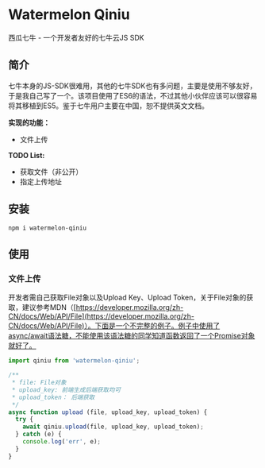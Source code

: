 # Watermelon Qiniu

西瓜七牛 - 一个开发者友好的七牛云JS SDK

## 简介

七牛本身的JS-SDK很难用，其他的七牛SDK也有多问题，主要是使用不够友好，于是我自己写了一个。该项目使用了ES6的语法，不过其他小伙伴应该可以很容易将其移植到ES5。鉴于七牛用户主要在中国，恕不提供英文文档。

**实现的功能：**

- 文件上传

**TODO List:**

- 获取文件（非公开）
- 指定上传地址

## 安装

```shell
npm i watermelon-qiniu
```

## 使用

### 文件上传

开发者需自己获取File对象以及Upload Key、Upload Token，关于File对象的获取，建议参考MDN（[https://developer.mozilla.org/zh-CN/docs/Web/API/File](https://developer.mozilla.org/zh-CN/docs/Web/API/File)）。下面是一个不完整的例子。例子中使用了async/await语法糖，不能使用该语法糖的同学知道函数返回了一个Promise对象就好了。

```javascript
import qiniu from 'watermelon-qiniu';

/**
 * file: File对象
 * upload_key: 前端生成后端获取均可
 * upload_token： 后端获取
 */
async function upload (file, upload_key, upload_token) {
  try {
    await qiniu.upload(file, upload_key, upload_token);
  } catch (e) {
  	console.log('err', e);
  }
}
```